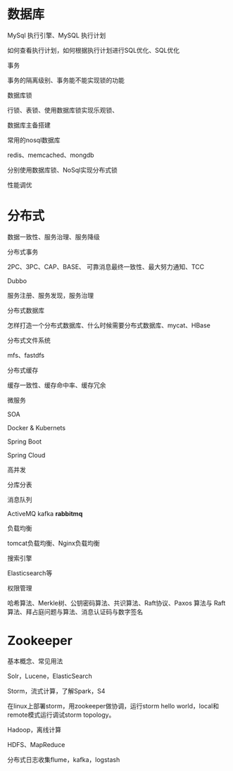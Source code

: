 # 数据库

MySql 执行引擎、MySQL 执行计划

如何查看执行计划，如何根据执行计划进行SQL优化、SQL优化

事务

事务的隔离级别、事务能不能实现锁的功能

数据库锁

行锁、表锁、使用数据库锁实现乐观锁、

数据库主备搭建

常用的nosql数据库

redis、memcached、mongdb

分别使用数据库锁、NoSql实现分布式锁

性能调优



# 分布式

数据一致性、服务治理、服务降级

分布式事务

2PC、3PC、CAP、BASE、 可靠消息最终一致性、最大努力通知、TCC

Dubbo

服务注册、服务发现，服务治理

分布式数据库

怎样打造一个分布式数据库、什么时候需要分布式数据库、mycat、HBase

分布式文件系统

mfs、fastdfs

分布式缓存

缓存一致性、缓存命中率、缓存冗余

微服务

SOA

Docker & Kubernets

Spring Boot

Spring Cloud

高并发

分库分表

消息队列

ActiveMQ kafka **rabbitmq**

负载均衡

tomcat负载均衡、Nginx负载均衡

搜索引擎

Elasticsearch等

权限管理

哈希算法、Merkle树、公钥密码算法、共识算法、Raft协议、Paxos 算法与 Raft 算法、拜占庭问题与算法、消息认证码与数字签名



# Zookeeper

基本概念、常见用法

Solr，Lucene，ElasticSearch

Storm，流式计算，了解Spark，S4

在linux上部署storm，用zookeeper做协调，运行storm hello world，local和remote模式运行调试storm topology。

Hadoop，离线计算

HDFS、MapReduce

分布式日志收集flume，kafka，logstash
